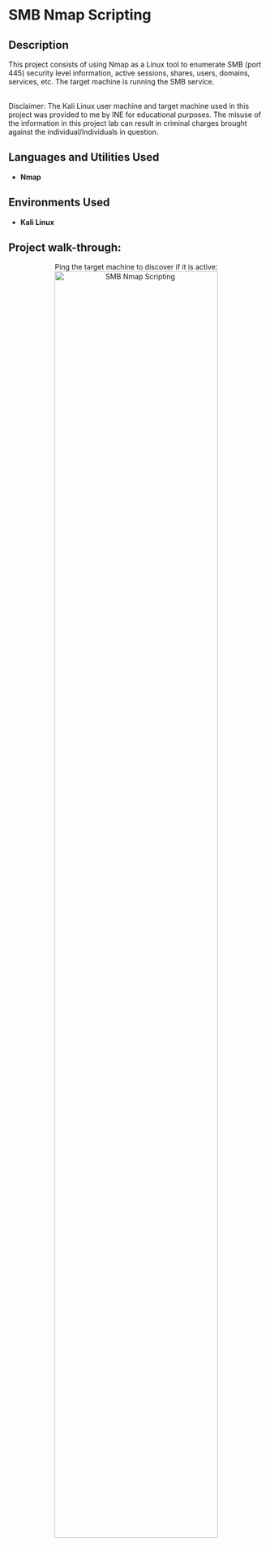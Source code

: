 <h1>SMB Nmap Scripting</h1>


<h2>Description</h2>
This project consists of using Nmap as a Linux tool to enumerate SMB (port 445) security level information, active sessions, shares, users, domains, services, etc.  The target machine is running the SMB service. 
<br />
<br />

Disclaimer: The Kali Linux user machine and target machine used in this project was provided to me by INE for educational purposes. The misuse of the information in this project lab can result in criminal charges brought against the individual/individuals in question.
<br />


<h2>Languages and Utilities Used</h2>

- <b>Nmap</b>


<h2>Environments Used </h2>

- <b>Kali Linux</b>

<h2>Project walk-through:</h2>

<p align="center">
Ping the target machine to discover if it is active: <br/>
<img src="ADD LINK HERE" height="80%" width="80%" alt="SMB Nmap Scripting"/>
<br />
<br />

</p>

<!--
 ```diff
- text in red
+ text in green
! text in orange
# text in gray
@@ text in purple (and bold)@@
```
--!>
